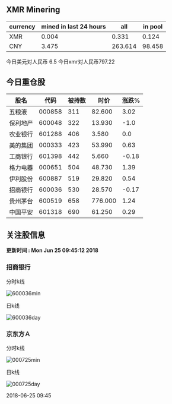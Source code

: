 ## XMR Minering

|currency|mined in last 24 hours|all|in pool|
|---|---|---|---|
|XMR|0.004|0.331|0.124|
|CNY|3.475|263.614|98.458|

今日美元对人民币 6.5	今日xmr对人民币797.22


## 今日重仓股 

|股名|代码|被持数|时价|涨跌%|
|---|---|---|---|---|
|五粮液|000858|311|82.600|3.02|
|保利地产|600048|322|13.930|-1.0|
|农业银行|601288|406|3.580|0.0|
|美的集团|000333|423|53.990|0.63|
|工商银行|601398|442|5.660|-0.18|
|格力电器|000651|504|48.730|1.39|
|伊利股份|600887|519|29.820|0.54|
|招商银行|600036|530|28.570|-0.17|
|贵州茅台|600519|658|776.000|1.24|
|中国平安|601318|690|61.250|0.29|

## 关注股信息
**更新时间 : Mon Jun 25 09:45:12 2018**
### 招商银行 
分时k线

![600036min](http://image.sinajs.cn/newchart/min/n/sh600036.gif)

日k线

![600036day](http://image.sinajs.cn/newchart/daily/n/sh600036.gif)

### 京东方Ａ 
分时k线

![000725min](http://image.sinajs.cn/newchart/min/n/sz000725.gif)

日k线

![000725day](http://image.sinajs.cn/newchart/daily/n/sz000725.gif)

2018-06-25 09:45